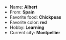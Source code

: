 - Name: **Albert**
- From: **Spain**
- Favorite food: **Chickpeas**
- Favorite color: **red**
- Hobby: **Learning**
- Current city: **Montpellier**
